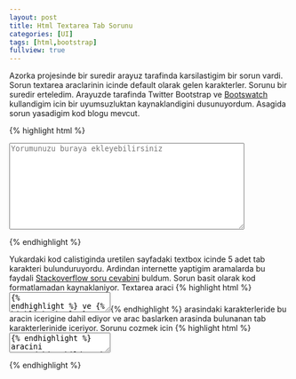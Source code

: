 ```yaml
---
layout: post
title: Html Textarea Tab Sorunu
categories: [UI]
tags: [html,bootstrap]
fullview: true
---
```


Azorka projesinde bir suredir arayuz tarafinda karsilastigim bir sorun vardi. Sorun textarea araclarinin icinde default olarak gelen karakterler. Sorunu bir suredir erteledim. Arayuzde tarafinda Twitter Bootstrap ve [Bootswatch](https://bootswatch.com) kullandigim icin bir uyumsuzluktan kaynaklandigini dusunuyordum. Asagida sorun yasadigim kod blogu mevcut.

{% highlight html %}
<textarea name="comment" 
	class="form-control" 
	id="comment" rows="10" 
	cols="50" maxlength="4000" 
	placeholder="Yorumunuzu buraya ekleyebilirsiniz" 
	autocomplete="off" required>
</textarea>
{% endhighlight %}  

Yukardaki kod calistiginda uretilen sayfadaki textbox icinde 5 adet tab karakteri bulunduruyordu. Ardindan internette yaptigim aramalarda bu faydali [Stackoverflow soru cevabini](http://stackoverflow.com/questions/2202999/why-is-textarea-filled-with-mysterious-white-spaces) buldum. Sorun basit olarak kod formatlamadan kaynaklaniyor. Textarea araci {% highlight html %}<textarea>{% endhighlight %}   ve {% highlight html %}</textarea>{% endhighlight %}   arasindaki karakterleride bu aracin icerigine dahil ediyor ve arac baslarken arasinda bulunanan tab karakterlerinide iceriyor. Sorunu cozmek icin {% highlight html %}<textarea>{% endhighlight %}   aracini asagadaki sekilde tek satirda tanimlayarak kullaniyorum.

{% highlight html %}
<textarea name="comment" class="form-control" id="comment" rows="10" cols="50" maxlength="4000" placeholder="Yorumunuzu buraya ekleyebilirsiniz" autocomplete="off" required></textarea>
{% endhighlight %}   